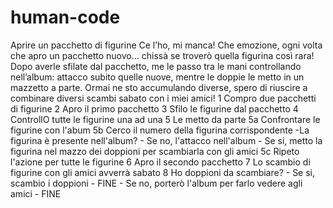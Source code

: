 # human-code
Aprire un pacchetto di figurine
Ce l’ho, mi manca!
Che emozione, ogni volta che apro un pacchetto nuovo... chissà se troverò quella figurina così rara!
Dopo averle sfilate dal pacchetto, me le passo tra le mani controllando nell’album: attacco subito quelle nuove, mentre le doppie le metto in un mazzetto a parte. Ormai ne sto accumulando diverse, spero di riuscire a combinare diversi scambi sabato con i miei amici!
1 Compro due pacchetti di figurine
2 Apro il primo pacchetto
3 Sfilo le figurine dal pacchetto
4 ControllO tutte le figurine una ad una
5 Le metto da parte
    5a Confrontare le figurine con l'abum
    5b Cerco il numero della figurina corrispondente
        -La figurina è presente nell'album?
            - Se no, l'attacco nell'album
            - Se si, metto la figurina nel mazzo dei doppioni per scambiarla con gli amici
    5c Ripeto l'azione per tutte le figurine
6 Apro il secondo pacchetto
7 Lo scambio di figurine con gli amici avverrà sabato
8 Ho doppioni da scambiare?
    - Se si, scambio i doppioni - FINE
    - Se no, porterò l'album per farlo vedere agli amici  - FINE